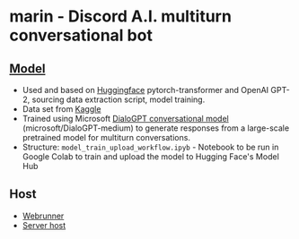 # marin - Discord A.I. multiturn conversational bot

## [Model](https://github.com/wluxie/DialoGPT-medium-marin/tree/master/DialoGPT-data)
- Used and based on [Huggingface](https://huggingface.co/microsoft/DialoGPT-medium) pytorch-transformer and OpenAI GPT-2, sourcing data extraction script, model training.
- Data set from [Kaggle](https://www.kaggle.com/)
- Trained using Microsoft [DialoGPT conversational model](https://huggingface.co/microsoft/DialoGPT-medium) (microsoft/DialoGPT-medium) to generate responses from a large-scale pretrained model for multiturn conversations. 
- Structure: `model_train_upload_workflow.ipyb` - Notebook to be run in Google Colab to train and upload the model to Hugging Face's Model Hub

## Host
- [Webrunner](https://replit.com/@jasperskypez/marin#index.js)
- [Server host](https://uptimerobot.com/dashboard?ref=website-header#791381619)
